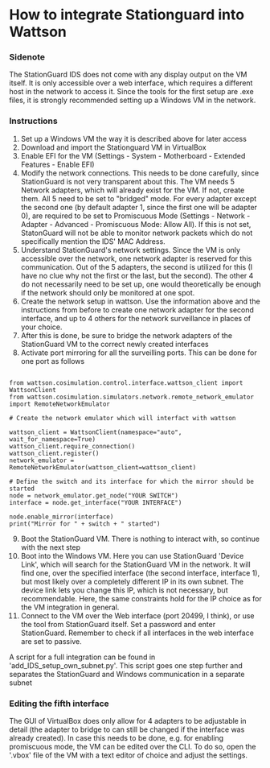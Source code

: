 
# How to integrate Stationguard into Wattson

### Sidenote

The StationGuard IDS does not come with any display output on the VM itself. It is only accessible over a web interface, which requires a different host in the network to access it. Since the tools for the first setup are .exe files, it is strongly recommended setting up a Windows VM in the network.

### Instructions

1. Set up a Windows VM the way it is described above for later access
2. Download and import the Stationguard VM in VirtualBox
3. Enable EFI for the VM (Settings - System - Motherboard - Extended Features - Enable EFI)
4. Modify the network connections. This needs to be done carefully, since StationGuard is not very transparent about this. The VM needs 5 Network adapters, which will already exist for the VM. If not, create them. All 5 need to be set to "bridged" mode. For every adapter except the second one (by default adapter 1, since the first one will be adapter 0), are required to be set to Promiscuous Mode (Settings - Network - Adapter - Advanced - Promiscuous Mode: Allow All). If this is not set, StatonGuard will not be able to monitor network packets which do not specifically mention the IDS' MAC Address.
5. Understand StationGuard's network settings. Since the VM is only accessible over the network, one network adapter is reserved for this communication. Out of the 5 adapters, the second is utilized for this (I have no clue why not the first or the last, but the second). The other 4 do not necessarily need to be set up, one would theoretically be enough if the network should only be monitored at one spot.
6. Create the network setup in wattson. Use the information above and the instructions from before to create one network adapter for the second interface, and up to 4 others for the network surveillance in places of your choice.
7. After this is done, be sure to bridge the network adapters of the StationGuard VM to the correct newly created interfaces
8. Activate port mirroring for all the surveilling ports. This can be done for one port as follows

```{python}

from wattson.cosimulation.control.interface.wattson_client import WattsonClient
from wattson.cosimulation.simulators.network.remote_network_emulator import RemoteNetworkEmulator

# Create the network emulator which will interfact with wattson

wattson_client = WattsonClient(namespace="auto", wait_for_namespace=True)
wattson_client.require_connection()
wattson_client.register()
network_emulator = RemoteNetworkEmulator(wattson_client=wattson_client)

# Define the switch and its interface for which the mirror should be started
node = network_emulator.get_node("YOUR SWITCH")
interface = node.get_interface("YOUR INTERFACE")

node.enable_mirror(interface)
print("Mirror for " + switch + " started")
```

9.  Boot the StationGuard VM. There is nothing to interact with, so continue with the next step
10. Boot into the Windows VM. Here you can use StationGuard 'Device Link', which will search for the StationGuard VM in the network. It will find one, over the specified interface (the second interface, interface 1), but most likely over a completely different IP in its own subnet. The device link lets you change this IP, which is not necessary, but recommendable. Here, the same constraints hold for the IP choice as for the VM integration in general.
11. Connect to the VM over the Web interface (port 20499, I think), or use the tool from StationGuard itself. Set a password and enter StationGuard. Remember to check if all interfaces in the web interface are set to passive.

A script for a full integration can be found in 'add_IDS_setup_own_subnet.py'. This script goes one step further and separates the StationGuard and Windows communication in a separate subnet

### Editing the fifth interface

The GUI of VirtualBox does only allow for 4 adapters to be adjustable in detail (the adapter to bridge to can still be changed if the interface was already created). In case this needs to be done, e.g. for enabling promiscuous mode, the VM can be edited over the CLI. To do so, open the '.vbox' file of the VM with a text editor of choice and adjust the settings.